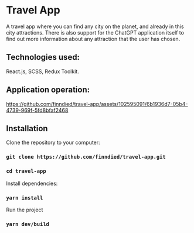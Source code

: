# Travel App 

A travel app where you can find any city on the planet, and already in this city attractions. 
There is also support for the ChatGPT application itself to find out more information about any attraction that the user has chosen.

## Technologies used:

React.js,
SCSS,
Redux Toolkit.

## Application operation:

https://github.com/finndied/travel-app/assets/102595091/6b1936d7-05b4-4739-969f-5fd8bfaf2468

## Installation

Clone the repository to your computer:

### `git clone https://github.com/finndied/travel-app.git`
### `cd travel-app`

Install dependencies:

### `yarn install`

Run the project

### `yarn dev/build`
